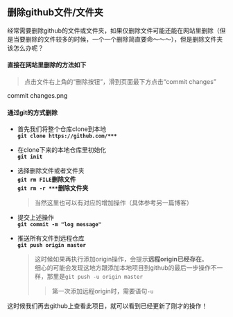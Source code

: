 ## 删除github文件/文件夹

经常需要删除github的文件或文件夹，如果仅删除文件可能还能在网站里删除（但是当要删除的文件较多的时候，一个一个删除简直要命～～～），但是删除文件夹该怎么办呢？

#### 直接在网站里删除的方法如下

> 点击文件右上角的“删除按钮”，滑到页面最下方点击“commit changes”

commit changes.png

#### 通过git的方式删除

- 首先我们将整个仓库clone到本地  
    **`git clone https://github.com/***`**

- 在clone下来的本地仓库里初始化  
    **`git init`**

- 选择删除文件或者文件夹  
    **`git rm FILE`删除文件**  
    **`git rm -r ***`删除文件夹**

    > 当然这里也可以有对应的增加操作（具体参考另一篇博客）

- 提交上述操作  
    **`git commit -m "log message"`**

- 推送所有文件到远程仓库  
    **`git push origin master`**

    > 这时候如果再执行添加origin操作，会提示**远程origin已经存在**。  
    > 细心的可能会发现这地方跟添加本地项目到github的最后一步操作不一样，那里是`git push -u origin master`
    >
    > > 第一次添加远程origin时，需要语句`-u`

这时候我们再去github上查看此项目，就可以看到已经更新了刚才的操作！
